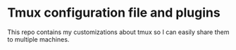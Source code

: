 # Tmux configuration file and plugins

This repo contains my customizations about tmux so I can easily share them to multiple machines.
